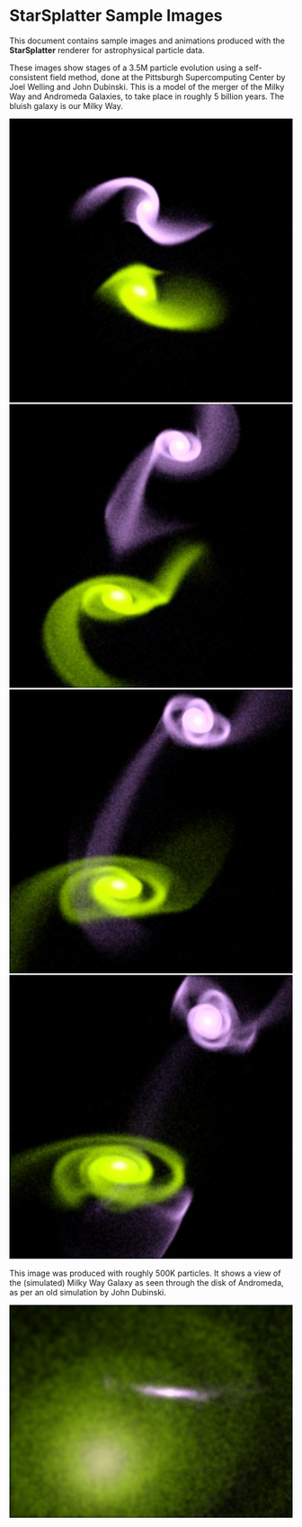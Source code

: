 # StarSplatter Sample Images #

This document contains sample images and animations produced with the
__StarSplatter__ renderer for astrophysical particle data.

These images show stages of a 3.5M particle evolution using a 
self-consistent field method, done at the Pittsburgh Supercomputing
Center by Joel Welling and John Dubinski.  This is a model of the merger
of the Milky Way and Andromeda Galaxies, to take place in roughly 5
billion years.  The bluish galaxy is our Milky Way. 

![big merger 2](big_merger_2.jpg)
![big merger 3](big_merger_3.jpg)
![big merger 4](big_merger_4.jpg)
![big merger 5](big_merger_5.jpg)

This image was produced with roughly 500K particles.  It shows a view
of the (simulated) Milky Way Galaxy as seen through the disk of Andromeda,
as per an old simulation by John Dubinski.

![Milky Way seen through Andromeda's disk](ssplat_sample.jpg)

